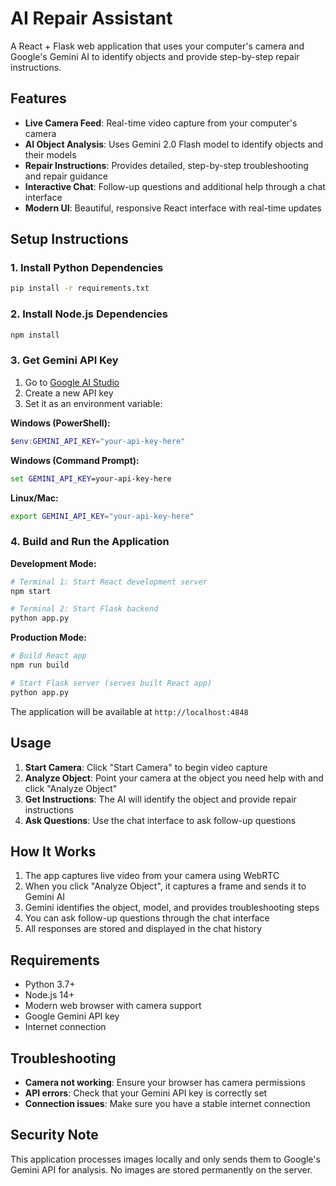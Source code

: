 # AI Repair Assistant

A React + Flask web application that uses your computer's camera and Google's Gemini AI to identify objects and provide step-by-step repair instructions.

## Features

- **Live Camera Feed**: Real-time video capture from your computer's camera
- **AI Object Analysis**: Uses Gemini 2.0 Flash model to identify objects and their models
- **Repair Instructions**: Provides detailed, step-by-step troubleshooting and repair guidance
- **Interactive Chat**: Follow-up questions and additional help through a chat interface
- **Modern UI**: Beautiful, responsive React interface with real-time updates

## Setup Instructions

### 1. Install Python Dependencies

```bash
pip install -r requirements.txt
```

### 2. Install Node.js Dependencies

```bash
npm install
```

### 3. Get Gemini API Key

1. Go to [Google AI Studio](https://makersuite.google.com/app/apikey)
2. Create a new API key
3. Set it as an environment variable:

**Windows (PowerShell):**
```powershell
$env:GEMINI_API_KEY="your-api-key-here"
```

**Windows (Command Prompt):**
```cmd
set GEMINI_API_KEY=your-api-key-here
```

**Linux/Mac:**
```bash
export GEMINI_API_KEY="your-api-key-here"
```

### 4. Build and Run the Application

**Development Mode:**
```bash
# Terminal 1: Start React development server
npm start

# Terminal 2: Start Flask backend
python app.py
```

**Production Mode:**
```bash
# Build React app
npm run build

# Start Flask server (serves built React app)
python app.py
```

The application will be available at `http://localhost:4848`

## Usage

1. **Start Camera**: Click "Start Camera" to begin video capture
2. **Analyze Object**: Point your camera at the object you need help with and click "Analyze Object"
3. **Get Instructions**: The AI will identify the object and provide repair instructions
4. **Ask Questions**: Use the chat interface to ask follow-up questions

## How It Works

1. The app captures live video from your camera using WebRTC
2. When you click "Analyze Object", it captures a frame and sends it to Gemini AI
3. Gemini identifies the object, model, and provides troubleshooting steps
4. You can ask follow-up questions through the chat interface
5. All responses are stored and displayed in the chat history

## Requirements

- Python 3.7+
- Node.js 14+
- Modern web browser with camera support
- Google Gemini API key
- Internet connection

## Troubleshooting

- **Camera not working**: Ensure your browser has camera permissions
- **API errors**: Check that your Gemini API key is correctly set
- **Connection issues**: Make sure you have a stable internet connection

## Security Note

This application processes images locally and only sends them to Google's Gemini API for analysis. No images are stored permanently on the server.